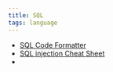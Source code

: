 ```yaml
---
title: SQL
tags: language
---
```


- [SQL Code Formatter](https://www.freeformatter.com/sql-formatter.html#ad-output)
- [SQL injection Cheat Sheet](https://www.netsparker.com/blog/web-security/sql-injection-cheat-sheet/)
-